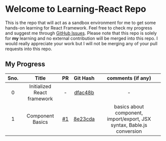 # Welcome to Learning-React Repo

This is the repo that will act as a sandbox environment for me to get some hands-on learning for React Framework. Feel free to check my progress and suggest me through [GitHub Issues](../../issues). Please note that this repo is solely for **my** learning and no external contribution will be merged into this repo. I would really appreciate your work but I will not be merging any of your pull requests into this repo.

## My Progress

<div align="center">

| Sno. | Title | PR | Git Hash | comments (if any) |
| :---: | :---: | :---: | :---: | :---: |
| 0 | Initialized React framework | - | [dfac48b](../dfac48b) | - |
| 1 | Component Basics | [#1](../../pull/1) | [8e23cda](../8e23cda) | basics about component, import/export, JSX syntax, Bable.js conversion |

</div>
